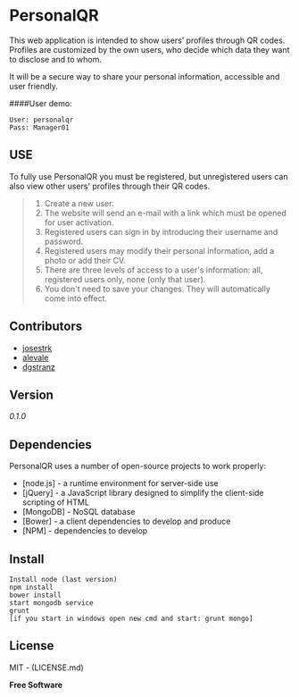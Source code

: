PersonalQR
==========

This web application is intended to show users’ profiles through QR codes. Profiles are customized by the own users, who decide which data they want to disclose and to whom.

It will be a secure way to share your personal information, accessible and user friendly.

####User demo:
```
User: personalqr
Pass: Manager01
```

USE
--------------
To fully use PersonalQR you must be registered, but unregistered users can also view other users' profiles through their QR codes.

> 1. Create a new user.
> 2. The website will send an e-mail with a link which must be opened for user activation.
> 3. Registered users can sign in by introducing their username and password.
> 4. Registered users may modify their personal information, add a photo or add their CV.
> 5. There are three levels of access to a user's information: all, registered users only, none (only that user).
> 6. You don't need to save your changes. They will automatically come into effect.

Contributors
-------------

* [josestrk](https://github.com/josestrk)
* [alevale](https://github.com/alevale)
* [dgstranz](https://github.com/dgstranz)

Version
-------
*0.1.0*

Dependencies
----
PersonalQR uses a number of open-source projects to work properly:

* [node.js] - a runtime environment for server-side use
* [jQuery] - a JavaScript library designed to simplify the client-side scripting of HTML
* [MongoDB] - NoSQL database
* [Bower] - a client dependencies to develop and produce
* [NPM] - dependencies to develop

Install
-------
```
Install node (last version)
npm install
bower install
start mongodb service
grunt
[if you start in windows open new cmd and start: grunt mongo]
```
License
-------
MIT - (LICENSE.md)

**Free Software**

